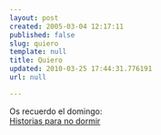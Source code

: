 ```yaml
---
layout: post
created: 2005-03-04 12:17:11
published: false
slug: quiero
template: null
title: Quiero
updated: 2010-03-25 17:44:31.776191
url: null

---
```


Os recuerdo el domingo:  
<a href="http://www.consumer.philips.com/consumer/catalog/product.jsp?language=es&country=ES&catalogType=CONSUMER&productId=AJ3136_00_ES_CONSUMER">Historias para no dormir</a>


